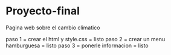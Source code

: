 # Proyecto-final
Pagina web sobre el cambio climatico 

paso 1 = crear el html y style.css = listo
paso 2 = crear un menu hamburguesa = listo
paso 3 = ponerle informacion = listo

